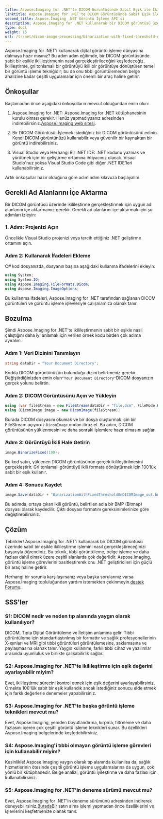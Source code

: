 ```yaml
---
title: Aspose.Imaging for .NET'te DICOM Görüntüsünde Sabit Eşik ile İkilileştirme
linktitle: Aspose.Imaging for .NET'te DICOM Görüntüsünde Sabit Eşik ile İkilileştirme
second_title: Aspose.Imaging .NET Görüntü İşleme API'si
description: Aspose.Imaging for .NET kullanarak bir DICOM görüntüsü üzerinde ikilileştirmenin nasıl gerçekleştirileceğini öğrenin. Kod örnekleri içeren adım adım kılavuz.
type: docs
weight: 15
url: /tr/net/dicom-image-processing/binarization-with-fixed-threshold-on-dicom-image/
---
```

Aspose.Imaging for .NET'i kullanarak dijital görüntü işleme dünyasına dalmaya hazır mısınız? Bu adım adım eğitimde, bir DICOM görüntüsünde sabit bir eşikle ikilileştirmenin nasıl gerçekleştirileceğini keşfedeceğiz. İkilileştirme, gri tonlamalı bir görüntüyü ikili bir görüntüye dönüştüren temel bir görüntü işleme tekniğidir; bu da onu tıbbi görüntülemeden belge analizine kadar çeşitli uygulamalar için önemli bir araç haline getirir.

## Önkoşullar

Başlamadan önce aşağıdaki önkoşulların mevcut olduğundan emin olun:

1.  Aspose.Imaging for .NET: Aspose.Imaging for .NET kütüphanesinin kurulu olması gerekir. Henüz yapmadıysanız adresinden indirebilirsiniz.[Aspose.Imaging web sitesi](https://releases.aspose.com/imaging/net/).

2. Bir DICOM Görüntüsü: İşlemek istediğiniz bir DICOM görüntüsünü edinin. Kendi DICOM görüntünüzü kullanabilir veya güvenilir bir kaynaktan bir görüntü indirebilirsiniz.

3. Visual Studio veya Herhangi Bir .NET IDE: .NET kodunu yazmak ve yürütmek için bir geliştirme ortamına ihtiyacınız olacak. Visual Studio'nuz yoksa Visual Studio Code gibi diğer .NET IDE'leri kullanabilirsiniz.

Artık önkoşullar hazır olduğuna göre adım adım kılavuza başlayalım.

## Gerekli Ad Alanlarını İçe Aktarma

Bir DICOM görüntüsü üzerinde ikilileştirme gerçekleştirmek için uygun ad alanlarını içe aktarmamız gerekir. Gerekli ad alanlarını içe aktarmak için şu adımları izleyin:

### 1. Adım: Projenizi Açın

Öncelikle Visual Studio projenizi veya tercih ettiğiniz .NET geliştirme ortamını açın.

### Adım 2: Kullanarak İfadeleri Ekleme

C# kod dosyanızda, dosyanın başına aşağıdaki kullanma ifadelerini ekleyin:

```csharp
using System;
using System.IO;
using Aspose.Imaging.FileFormats.Dicom;
using Aspose.Imaging.ImageOptions;
```

Bu kullanma ifadeleri, Aspose.Imaging for .NET tarafından sağlanan DICOM görüntüleri ve görüntü işleme işlevleriyle çalışmamıza olanak tanır.

## Bozulma

Şimdi Aspose.Imaging for .NET'te ikilileştirmenin sabit bir eşikle nasıl çalıştığını daha iyi anlamak için verilen örnek kodu birden çok adıma ayıralım.

### Adım 1: Veri Dizinini Tanımlayın

```csharp
string dataDir = "Your Document Directory";
```

 Kodda DICOM görüntünüzün bulunduğu dizini belirtmeniz gerekir. Değiştirdiğinizden emin olun`"Your Document Directory"`DICOM dosyanızın gerçek yolunu belirtin.

### Adım 2: DICOM Görüntüsünü Açın ve Yükleyin

```csharp
using (var fileStream = new FileStream(dataDir + "file.dcm", FileMode.Open, FileAccess.Read))
using (DicomImage image = new DicomImage(fileStream))
```

 Burada DICOM dosyasını okumak ve bir dosya oluşturmak için bir FileStream açıyoruz.`DicomImage` ondan itiraz et. Bu adım, DICOM görüntüsünün yüklenmesini ve daha sonraki işlemlere hazır olmasını sağlar.

### Adım 3: Görüntüyü İkili Hale Getirin

```csharp
image.BinarizeFixed(100);
```

Bu kod satırı, yüklenen DICOM görüntüsünün gerçek ikilileştirilmesini gerçekleştirir. Gri tonlamalı görüntüyü ikili formata dönüştürmek için 100'lük sabit bir eşik kullanır.

### Adım 4: Sonucu Kaydet

```csharp
image.Save(dataDir + "BinarizationWithFixedThresholdOnDICOMImage_out.bmp", new BmpOptions());
```

Bu adımda, ortaya çıkan ikili görüntü, belirtilen adla bir BMP (Bitmap) dosyası olarak kaydedilir. Çıktı dosyası formatını gereksinimlerinize göre değiştirebilirsiniz.

## Çözüm

Tebrikler! Aspose.Imaging for .NET'i kullanarak bir DICOM görüntüsü üzerinde sabit bir eşikle ikilileştirme işlemini nasıl gerçekleştireceğinizi başarıyla öğrendiniz. Bu teknik, tıbbi görüntüleme, belge işleme ve daha fazlası dahil olmak üzere çeşitli alanlarda çok değerlidir. Aspose.Imaging, görüntü işleme görevlerini basitleştirerek onu .NET geliştiricileri için güçlü bir araç haline getirir.

 Herhangi bir sorunla karşılaşırsanız veya başka sorularınız varsa Aspose.Imaging topluluğundan yardım istemekten çekinmeyin.[destek Forumu](https://forum.aspose.com/).

## SSS'ler

### S1: DICOM nedir ve neden tıp alanında yaygın olarak kullanılıyor?

DICOM, Tıpta Dijital Görüntüleme ve İletişim anlamına gelir. Tıbbi görüntüleme için standartlaştırılmış bir formattır ve sağlık profesyonellerinin X-ışınları ve MRI gibi tıbbi görüntüleri görüntülemesine, saklamasına ve paylaşmasına olanak tanır. Yaygın kullanımı, farklı tıbbi cihaz ve yazılımlar arasında uyumluluk ve birlikte çalışabilirlik sağlar.

### S2: Aspose.Imaging for .NET'te ikilileştirme için eşik değerini ayarlayabilir miyim?

Evet, ikilileştirme sürecini kontrol etmek için eşik değerini ayarlayabilirsiniz. Örnekte 100'lük sabit bir eşik kullandık ancak istediğiniz sonucu elde etmek için farklı değerlerle denemeler yapabilirsiniz.

### S3: Aspose.Imaging for .NET'te başka görüntü işleme teknikleri mevcut mu?

Evet, Aspose.Imaging, yeniden boyutlandırma, kırpma, filtreleme ve daha fazlasını içeren çok çeşitli görüntü işleme teknikleri sunar. Bu özellikleri Aspose.Imaging belgelerinde keşfedebilirsiniz.

### S4: Aspose.Imaging'i tıbbi olmayan görüntü işleme görevleri için kullanabilir miyim?

Kesinlikle! Aspose.Imaging yaygın olarak tıp alanında kullanılsa da, sağlık hizmetlerinin ötesinde çeşitli görüntü işleme uygulamalarına da uygun, çok yönlü bir kütüphanedir. Belge analizi, görüntü iyileştirme ve daha fazlası için kullanabilirsiniz.

### S5: Aspose.Imaging for .NET'in deneme sürümü mevcut mu?

 Evet, Aspose.Imaging for .NET'in deneme sürümünü adresinden indirerek deneyebilirsiniz.[Burada](https://releases.aspose.com/)Bir satın alma işlemi yapmadan önce özelliklerini ve işlevlerini keşfetmenize olanak tanır.
